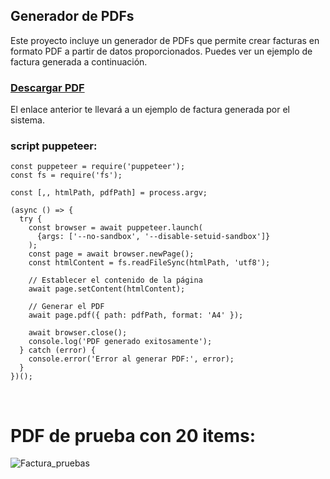 ## Generador de PDFs

Este proyecto incluye un generador de PDFs que permite crear facturas en formato PDF a partir de datos proporcionados. Puedes ver un ejemplo de factura generada a continuación.

### [Descargar PDF](https://github.com/user-attachments/files/16464937/Factura-2024-08-01-Tech.Solutions.S.A.pdf)

El enlace anterior te llevará a un ejemplo de factura generada por el sistema.

<h3>script puppeteer:</h3>

```
const puppeteer = require('puppeteer');
const fs = require('fs');

const [,, htmlPath, pdfPath] = process.argv;

(async () => {
  try {
    const browser = await puppeteer.launch(
      {args: ['--no-sandbox', '--disable-setuid-sandbox']}
    );
    const page = await browser.newPage();
    const htmlContent = fs.readFileSync(htmlPath, 'utf8');
    
    // Establecer el contenido de la página
    await page.setContent(htmlContent);

    // Generar el PDF
    await page.pdf({ path: pdfPath, format: 'A4' });
    
    await browser.close();
    console.log('PDF generado exitosamente');
  } catch (error) {
    console.error('Error al generar PDF:', error);
  }
})();

```
<img src="https://github.com/user-attachments/assets/f576d4bf-53f1-4b53-ae2b-4728d5e1be08" width="0px" height="0px">
<img src="https://github.com/user-attachments/assets/d715a40f-5e77-4135-b636-d664b59b17b4" width="0px" height="0px">
<img src="https://github.com/user-attachments/assets/f1b448e4-0c8f-4eb9-af67-2ffad6015a2d" width="0px" height="0px">
<h1>PDF de prueba con 20 items:</h1>

<img src="https://github.com/user-attachments/assets/27a64d9d-4f4e-40ed-bde7-260f96ccce92" alt="Factura_pruebas"  />

